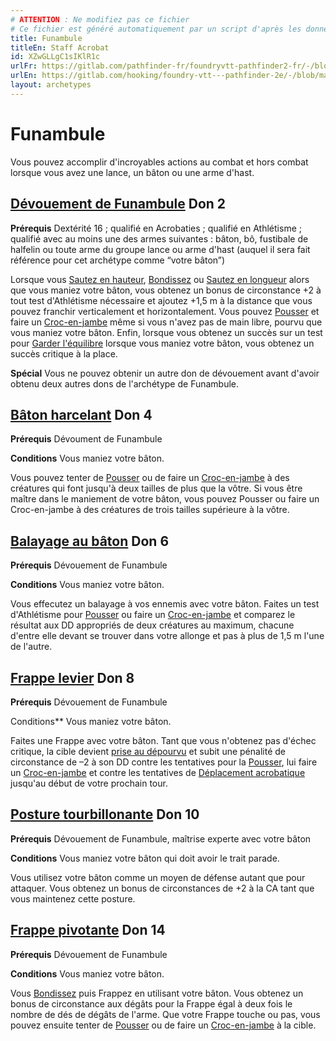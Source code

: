 ```yaml
---
# ATTENTION : Ne modifiez pas ce fichier
# Ce fichier est généré automatiquement par un script d'après les données du module Foundry VTT officiel et de sa traduction
title: Funambule
titleEn: Staff Acrobat
id: XZwGLLgC1sIKlR1c
urlFr: https://gitlab.com/pathfinder-fr/foundryvtt-pathfinder2-fr/-/blob/master/data/archetypes/XZwGLLgC1sIKlR1c.htm
urlEn: https://gitlab.com/hooking/foundry-vtt---pathfinder-2e/-/blob/master/packs/data/archetypes.db/staff-acrobat.json
layout: archetypes
---
```

# Funambule

Vous pouvez accomplir d'incroyables actions au combat et hors combat lorsque vous avez une lance, un bâton ou une arme d'hast.

## [Dévouement de Funambule](../dons/dévouement-du-funambule.md) Don 2

**Prérequis** Dextérité 16 ; qualifié en Acrobaties ; qualifié en Athlétisme ; qualifié avec au moins une des armes suivantes : bâton, bô, fustibale de halfelin ou toute arme du groupe lance ou arme d'hast (auquel il sera fait référence pour cet archétype comme “votre bâton”)

Lorsque vous [Sautez en hauteur](../actions/sauter-en-hauteur.md), [Bondissez](../actions/bondir.md) ou [Sautez en longueur](../actions/sauter-en-longueur.md) alors que vous maniez votre bâton, vous obtenez un bonus de circonstance +2 à tout test d'Athlétisme nécessaire et ajoutez +1,5 m à la distance que vous pouvez franchir verticalement et horizontalement. Vous pouvez [Pousser](../actions/pousser.md) et faire un [Croc-en-jambe](../actions/croc-en-jambe.md) même si vous n'avez pas de main libre, pourvu que vous maniez votre bâton. Enfin, lorsque vous obtenez un succès sur un test pour [Garder l'équilibre](../actions/garder-l-équilibre.md) lorsque vous maniez votre bâton, vous obtenez un succès critique à la place.

**Spécial** Vous ne pouvez obtenir un autre don de dévouement avant d'avoir obtenu deux autres dons de l'archétype de Funambule.

## [Bâton harcelant](../dons/bâton-harcelant.md) Don 4

**Prérequis** Dévoument de Funambule

**Conditions** Vous maniez votre bâton.

Vous pouvez tenter de [Pousser](../actions/pousser.md) ou de faire un [Croc-en-jambe](../actions/croc-en-jambe.md) à des créatures qui font jusqu'à deux tailles de plus que la vôtre. Si vous être maître dans le maniement de votre bâton, vous pouvez Pousser ou faire un Croc-en-jambe à des créatures de trois tailles supérieure à la vôtre.

## [Balayage au bâton](../dons/balayage-au-bâton.md) Don 6

**Prérequis** Dévouement de Funambule

**Conditions** Vous maniez votre bâton.

Vous effecutez un balayage à vos ennemis avec votre bâton. Faites un test d'Athlétisme pour [Pousser](../actions/pousser.md) ou faire un [Croc-en-jambe](../actions/croc-en-jambe.md) et comparez le résultat aux DD appropriés de deux créatures au maximum, chacune d'entre elle devant se trouver dans votre allonge et pas à plus de 1,5 m l'une de l'autre.

## [Frappe levier](../dons/frappe-levier.md) Don 8

**Prérequis** Dévouement de Funambule

Conditions** Vous maniez votre bâton.

Faites une Frappe avec votre bâton. Tant que vous n'obtenez pas d'échec critique, la cible devient [prise au dépourvu](../conditions/pris-au-dépourvu.md) et subit une pénalité de circonstance de –2 à son DD contre les tentatives pour la [Pousser](../actions/pousser.md), lui faire un [Croc-en-jambe](../actions/croc-en-jambe.md) et contre les tentatives de [Déplacement acrobatique](../actions/déplacement-acrobatique.md) jusqu'au début de votre prochain tour.
## [Posture tourbillonante](../dons/posture-tourbillonnante.md) Don 10

**Prérequis** Dévouement de Funambule, maîtrise experte avec votre bâton

**Conditions** Vous maniez votre bâton qui doit avoir le trait parade.

Vous utilisez votre bâton comme un moyen de défense autant que pour attaquer. Vous obtenez un bonus de circonstances de +2 à la CA tant que vous maintenez cette posture.

## [Frappe pivotante](../dons/frappe-pivotante.md) Don 14

**Prérequis** Dévouement de Funambule

**Conditions** Vous maniez votre bâton.

Vous [Bondissez](../actions/bondir.md) puis Frappez en utilisant votre bâton. Vous obtenez un bonus de circonstance aux dégâts pour la Frappe égal à deux fois le nombre de dés de dégâts de l'arme. Que votre Frappe touche ou pas, vous pouvez ensuite tenter de [Pousser](../actions/pousser.md) ou de faire un [Croc-en-jambe](../actions/croc-en-jambe.md) à la cible.
